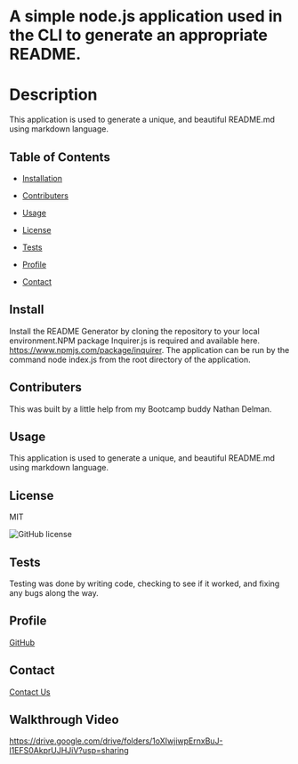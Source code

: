 
  # A simple node.js application used in the CLI to generate an appropriate README.

  # Description
  This application is used to generate a unique, and beautiful README.md using markdown language.

  ## Table of Contents

  * [Installation](#install)

  * [Contributers](#contributers)
  
  * [Usage](#usage)

  * [License](#license)

  * [Tests](#tests)

  * [Profile](#profile)

  * [Contact](#contact)

  ## Install

  Install the README Generator by cloning the repository to your local environment.NPM package Inquirer.js is required and available here. https://www.npmjs.com/package/inquirer. The application can be run by the command node index.js from the root directory of the application.
  ## Contributers

  This was built by a little help from my Bootcamp buddy Nathan Delman.
  ## Usage

  This application is used to generate a unique, and beautiful README.md using markdown language.
  ## License

  MIT

  ![GitHub license](https://img.shields.io/badge/license-MIT-blue.svg)
  
  ## Tests

  Testing was done by writing code, checking to see if it worked, and fixing any bugs along the way.

  ## Profile
  [GitHub](https://github.com/cole-cochran/README-Generator)

  ## Contact
  [Contact Us](mailto:colecochran405@gmail.com)
  ## Walkthrough Video
  https://drive.google.com/drive/folders/1oXIwjiwpErnxBuJ-l1EFS0AkprUJHJiV?usp=sharing
